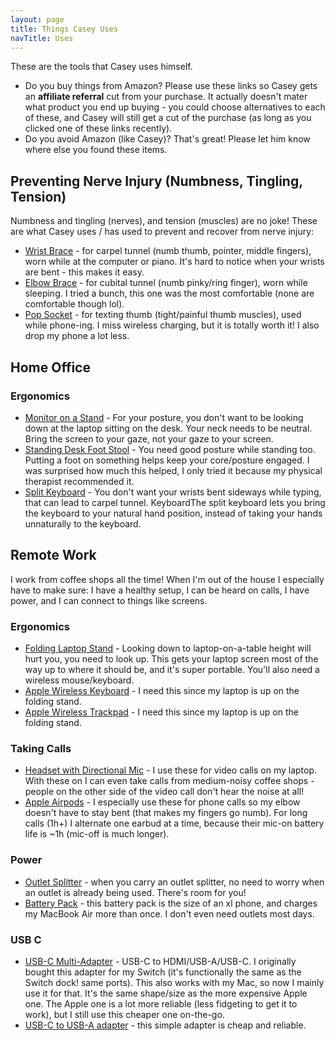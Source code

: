 ```yaml
---
layout: page
title: Things Casey Uses
navTitle: Uses
---
```


These are the tools that Casey uses himself.

* Do you buy things from Amazon? Please use these links so Casey gets an **affiliate referral** cut from your purchase. It actually doesn't mater what product you end up buying - you could choose alternatives to each of these, and Casey will still get a cut of the purchase (as long as you clicked one of these links recently).
* Do you avoid Amazon (like Casey)? That's great! Please let him know where else you found these items.

## Preventing Nerve Injury (Numbness, Tingling, Tension)

Numbness and tingling (nerves), and tension (muscles) are no joke! These are what Casey uses / has used to prevent and recover from nerve injury:

* [Wrist Brace](https://amzn.to/3iylnri) - for carpel tunnel (numb thumb, pointer, middle fingers), worn while at the computer or piano. It's hard to notice when your wrists are bent - this makes it easy.
* [Elbow Brace](https://amzn.to/3AkjX9Q) - for cubital tunnel (numb pinky/ring finger), worn while sleeping. I tried a bunch, this one was the most comfortable (none are comfortable though lol).
* [Pop Socket](https://amzn.to/3AiBu26) - for texting thumb (tight/painful thumb muscles), used while phone-ing. I miss wireless charging, but it is totally worth it! I also drop my phone a lot less.

## Home Office

### Ergonomics

* [Monitor on a Stand](https://amzn.to/3dmgXBm) - For your posture, you don't want to be looking down at the laptop sitting on the desk. Your neck needs to be neutral. Bring the screen to your gaze, not your gaze to your screen.
* [Standing Desk Foot Stool](https://amzn.to/3dkpjJO) - You need good posture while standing too. Putting a foot on something helps keep your core/posture engaged. I was surprised how much this helped, I only tried it because my physical therapist recommended it.
* [Split Keyboard](https://amzn.to/2TfAHj1) - You don't want your wrists bent sideways while typing, that can lead to carpel tunnel. KeyboardThe split keyboard lets you bring the keyboard to your natural hand position, instead of taking your hands unnaturally to the keyboard.


## Remote Work

I work from coffee shops all the time! When I'm out of the house I especially have to make sure: I have a healthy setup, I can be heard on calls, I have power, and I can connect to things like screens.

### Ergonomics

* [Folding Laptop Stand](https://amzn.to/3x29m2J) - Looking down to laptop-on-a-table height will hurt you, you need to look up. This gets your laptop screen most of the way up to where it should be, and it's super portable. You'll also need a wireless mouse/keyboard.
* [Apple Wireless Keyboard](https://amzn.to/3mstJC2) - I need this since my laptop is up on the folding stand.
* [Apple Wireless Trackpad](https://www.apple.com/shop/product/MK2D3AM/A/magic-trackpad) - I need this since my laptop is up on the folding stand.

### Taking Calls

* [Headset with Directional Mic](https://amzn.to/2UQdV1X) - I use these for video calls on my laptop. With these on I can even take calls from medium-noisy coffee shops - people on the other side of the video call don't hear the noise at all!
* [Apple Airpods](https://amzn.to/3oBhjdA) - I especially use these for phone calls so my elbow doesn't have to stay bent (that makes my fingers go numb). For long calls (1h+) I alternate one earbud at a time, because their mic-on battery life is ~1h (mic-off is much longer).

### Power

* [Outlet Splitter](https://amzn.to/3dpCklk) - when you carry an outlet splitter, no need to worry when an outlet is already being used. There's room for you!
* [Battery Pack](https://amzn.to/3uMvMoe) - this battery pack is the size of an xl phone, and charges my MacBook Air more than once. I don't even need outlets most days.

### USB C

* [USB-C Multi-Adapter](https://amzn.to/3BogeK0) - USB-C to HDMI/USB-A/USB-C. I originally bought this adapter for my Switch (it's functionally the same as the Switch dock! same ports). This also works with my Mac, so now I mainly use it for that. It's the same shape/size as the more expensive Apple one. The Apple one is a lot more reliable (less fidgeting to get it to work), but I still use this cheaper one on-the-go.
* [USB-C to USB-A adapter](https://amzn.to/3y0Xeij) - this simple adapter is cheap and reliable.